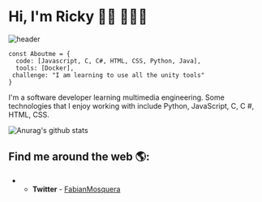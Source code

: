 # Hi, I'm Ricky 👋🏾 👩🏾‍💻
![header](/Images/¡Welcome!.png)

```JS
const Aboutme = {
  code: [Javascript, C, C#, HTML, CSS, Python, Java],
  tools: [Docker],
 challenge: "I am learning to use all the unity tools"
}
```
I'm a software developer learning multimedia engineering. Some technologies that I enjoy working with include Python, JavaScript, C, C #, HTML, CSS.

![Anurag's github stats](https://github-readme-stats.vercel.app/api?username=FabianMosquera&show_icons=true&theme=radical)

## Find me around the web 🌎:

- * **Twitter** - [FabianMosquera](https://twitter.com/MosqueraR98)
